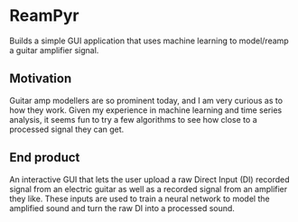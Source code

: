 # ReamPyr
Builds a simple GUI application that uses machine learning to model/reamp a guitar amplifier signal.

## Motivation
Guitar amp modellers are so prominent today, and I am very curious as to how they work. Given my experience in machine learning and time series analysis, it seems fun to try a few algorithms to see how close to a processed signal they can get.

## End product
An interactive GUI that lets the user upload a raw Direct Input (DI) recorded signal from an electric guitar as well as a recorded signal from an amplifier they like. These inputs are used to train a neural network to model the amplified sound and turn the raw DI into a processed sound.
